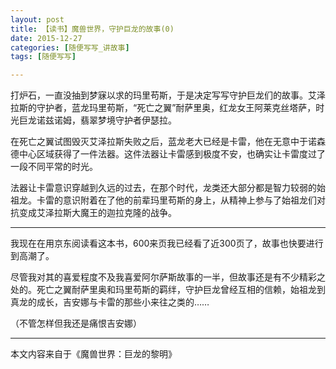 ```yaml
---
layout: post
title: 【读书】魔兽世界，守护巨龙的故事(0)
date: 2015-12-27
categories: [随便写写_讲故事]
tags: [随便写写]

---
```


打炉石，一直没抽到梦寐以求的玛里苟斯，于是决定写写守护巨龙们的故事。艾泽拉斯的守护者，蓝龙玛里苟斯，“死亡之翼”耐萨里奥，红龙女王阿莱克丝塔萨，时光巨龙诺兹诺姆，翡翠梦境守护者伊瑟拉。

在死亡之翼试图毁灭艾泽拉斯失败之后，蓝龙老大已经是卡雷，他在无意中于诺森德中心区域获得了一件法器。这件法器让卡雷感到极度不安，也确实让卡雷度过了一段不同平常的时光。

法器让卡雷意识穿越到久远的过去，在那个时代，龙类还大部分都是智力较弱的始祖龙。卡雷的意识附着在了他的前辈玛里苟斯的身上，从精神上参与了始祖龙们对抗变成艾泽拉斯大魔王的迦拉克隆的战争。

---

我现在在用京东阅读看这本书，600来页我已经看了近300页了，故事也快要进行到高潮了。

尽管我对其的喜爱程度不及我喜爱阿尔萨斯故事的一半，但故事还是有不少精彩之处的。死亡之翼耐萨里奥和玛里苟斯的羁绊，守护巨龙曾经互相的信赖，始祖龙到真龙的成长，吉安娜与卡雷的那些小来往之类的……

（不管怎样但我还是痛恨吉安娜）

---

本文内容来自于《魔兽世界：巨龙的黎明》